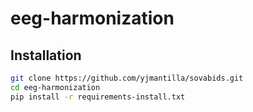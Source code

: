 # eeg-harmonization

## Installation

```bash
git clone https://github.com/yjmantilla/sovabids.git
cd eeg-harmonization
pip install -r requirements-install.txt
```